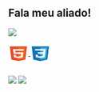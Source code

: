 ## Fala meu aliado!


<a href="https://github.com/aluizzio">
 <div>
  <a href="https://github.com/aluizzio">
  <img height="180em" src="https://github-readme-stats.vercel.app/api?username=aluizzio&show_icons=true&theme=dracula&include_all_commits=true&count_private=true"/>
<div>
<div style="display: inline_block"><br> 
  <img align="center" alt="Alu-HTML" height="30" width="40" src="https://raw.githubusercontent.com/devicons/devicon/master/icons/html5/html5-original.svg">
  <img align="center" alt="Alu-CSS" height="30" width="40" src="https://raw.githubusercontent.com/devicons/devicon/master/icons/css3/css3-original.svg">
</div>
  
##
  
<div>
  <a href = "mailto: aluizionetoo@gmail.com"><img src="https://img.shields.io/badge/-Gmail-%23EA4335?style=for-the-badge&logo=gmail&logoColor=white" target="_blank"></a>
  <a href="https://instagram.com/aluizzio_" target="_blank"><img src="https://img.shields.io/badge/-Instagram-%23E4405F?style=for-the-badge&logo=instagram&logoColor=white" target="_blank"></a>
</div>
